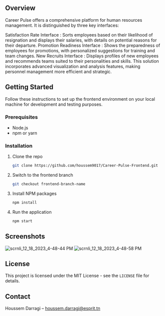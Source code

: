 

## Overview
Career Pulse offers a comprehensive platform for human resources management. It is distinguished by three key interfaces:

Satisfaction Rate Interface : Sorts employees based on their likelihood of resignation and displays their salaries, with details on potential reasons for their departure.
Promotion Readiness Interface : Shows the preparedness of employees for promotions, with personalized suggestions for training and team changes.
New Recruits Interface : Displays profiles of new employees and recommends teams suited to their personalities and skills.
This solution incorporates advanced visualization and analysis features, making personnel management more efficient and strategic.

## Getting Started
Follow these instructions to set up the frontend environment on your local machine for development and testing purposes.

### Prerequisites
- Node.js
- npm or yarn

### Installation
1. Clone the repo
   ```bash
   git clone https://github.com/houssem9017/Career-Pulse-Frontend.git
   ```
2. Switch to the frontend branch
   ```bash
   git checkout frontend-branch-name
   ```
3. Install NPM packages
   ```bash
   npm install
   ```
4. Run the application
   ```bash
   npm start
   ```

## Screenshots
![scrnli_12_18_2023_4-48-44 PM](https://github.com/houssem9017/Career-Pulse-Frontend/assets/61373518/0a995ffb-dd60-4119-8171-6b36f8e853d5)
![scrnli_12_18_2023_4-48-58 PM](https://github.com/houssem9017/Career-Pulse-Frontend/assets/61373518/ed81d677-c06d-4631-bbc5-95a655fd1995)


## License

This project is licensed under the MIT License - see the `LICENSE` file for details.

## Contact

Houssem Darragi – [houssem.darragi@esprit.tn](mailto:houssem.darragi@esprit.tn)


